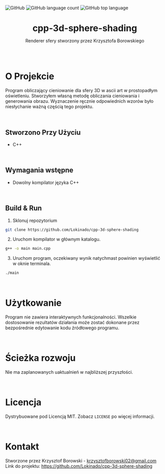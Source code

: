 <!--
+++
author = "Krzysztof Borowski"
title = "C++ 3D sphere shading"
date = "2022-06-12"
description = "Program obliczający cieniowanie dla sfery 3D w ascii art w prostopadłym oświetleniu."
summary = "Ten projekt jest zdolny aby cieniować sferę 3D w terminalu."
draft="false"
tags = [
    "c++", 
    "math",
]
categories = [
    "graphics",
]
+++
-->

![GitHub](https://img.shields.io/github/license/Lokinado/cpp-3d-sphere-shading?style=for-the-badge)
![GitHub language count](https://img.shields.io/github/languages/count/Lokinado/cpp-3d-sphere-shading?style=for-the-badge)
![GitHub top language](https://img.shields.io/github/languages/top/Lokinado/cpp-3d-sphere-shading?style=for-the-badge)

<p align="center">
    <h1 align="center" style="border-bottom: none; margin-bottom: 0">
        <strong>
            cpp-3d-sphere-shading
        </strong>
    </h1>

  <p align="center">
    Renderer sfery stworzony przez Krzysztofa Borowskiego
    <br />
    <!--
    <a href="DEMO LINK"><strong>View Demo»</strong></a>
    -->
  </p>
</p>

<br><br>

# O Projekcie
Program obliczający cieniowanie dla sfery 3D w ascii art w prostopadłym oświetleniu. Stworzyłem własną metodę obliczania cieniowania i generowania obrazu. Wyznaczenie ręcznie odpowiednich wzorów było niesłychanie ważną częścią tego projektu. 

<br>

## Stworzono Przy Użyciu
* C++

<br>

## Wymagania wstępne
* Dowolny kompilator języka C++

<br>

## Build & Run
1. Sklonuj repozytorium
```sh
git clone https://github.com/Lokinado/cpp-3d-sphere-shading
```
2. Uruchom kompilator w głównym katalogu.
```sh
g++ -o main main.cpp
```
3. Uruchom program, oczekiwany wynik natychmast powinien wyświetlić w oknie terminala.
```sh
./main
```

<br>

# Użytkowanie
Program nie zawiera interaktywnych funkcjonalności. Wszelkie dostosowanie rezultatów działania może zostać dokonane przez bezpośrednie edytowanie kodu źródłowego programu.

<br>

# Ścieżka rozwoju
Nie ma zaplanowanych uaktualnień w najbliższej przyszłości.

<br>

# Licencja
Dystrybuowane pod Licencją MIT. Zobacz `LICENSE` po więcej informacji.

<br>

# Kontakt
Stworzone przez Krzysztof Borowski - krzysztofborowski02@gmail.com
<br>
Link do projektu: https://github.com/Lokinado/cpp-3d-sphere-shading
